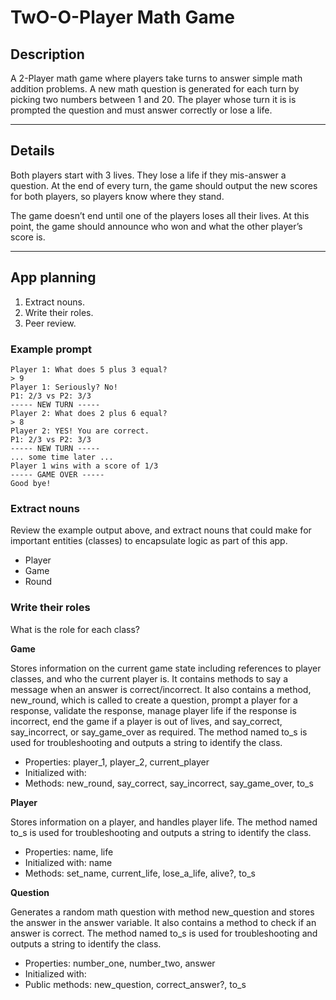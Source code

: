 # TwO-O-Player Math Game

## Description

A 2-Player math game where players take turns to answer simple math addition
problems. A new math question is generated for each turn by picking two numbers
between 1 and 20. The player whose turn it is is prompted the question and must
answer correctly or lose a life.

---

## Details

Both players start with 3 lives. They lose a life if they mis-answer a
question. At the end of every turn, the game should output the new scores for
both players, so players know where they stand.

The game doesn’t end until one of the players loses all their lives. At this
point, the game should announce who won and what the other player’s score is.

---

## App planning

1. Extract nouns.
2. Write their roles.
3. Peer review.

### Example prompt

```
Player 1: What does 5 plus 3 equal?
> 9
Player 1: Seriously? No!
P1: 2/3 vs P2: 3/3
----- NEW TURN -----
Player 2: What does 2 plus 6 equal?
> 8
Player 2: YES! You are correct.
P1: 2/3 vs P2: 3/3
----- NEW TURN -----
... some time later ...
Player 1 wins with a score of 1/3
----- GAME OVER -----
Good bye!
```

### Extract nouns

Review the example output above, and extract nouns that could make for important
entities (classes) to encapsulate logic as part of this app.

- Player
- Game
- Round

### Write their roles

What is the role for each class?

**Game**

Stores information on the current game state including references to player
classes, and who the current player is. It contains methods to say a message
when an answer is correct/incorrect. It also contains a method, new_round,
which is called to create a question, prompt a player for a response, validate
the response, manage player life if the response is incorrect, end the game
if a player is out of lives, and say_correct, say_incorrect, or say_game_over
as required. The method named to_s is used for troubleshooting and outputs a
string to identify the class.

- Properties: player_1, player_2, current_player
- Initialized with:
- Methods: new_round, say_correct, say_incorrect, say_game_over, to_s

**Player**

Stores information on a player, and handles player life. The method named to_s
is used for troubleshooting and outputs a string to identify the class.

- Properties: name, life
- Initialized with: name
- Methods: set_name, current_life, lose_a_life, alive?, to_s

**Question**

Generates a random math question with method new_question and stores the answer
in the answer variable. It also contains a method to check if an answer is
correct. The method named to_s is used for troubleshooting and outputs a string
to identify the class.

- Properties: number_one, number_two, answer
- Initialized with:
- Public methods: new_question, correct_answer?, to_s
